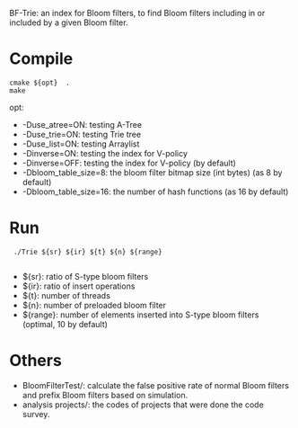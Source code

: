 BF-Trie: an index for Bloom filters, to find Bloom filters including in or included by a given Bloom filter.


# Compile

```shell
cmake ${opt}  .
make
```
opt:

- -Duse_atree=ON: testing A-Tree
- -Duse_trie=ON: testing Trie tree
- -Duse_list=ON: testing Arraylist
- -Dinverse=ON: testing the index for V-policy
- -Dinverse=OFF: testing the index for V-policy (by default)
- -Dbloom_table_size=8: the bloom filter bitmap size (int bytes) (as 8 by default)
- -Dbloom_table_size=16: the number of hash functions (as 16 by default)

# Run

```shell
 ./Trie ${sr} ${ir} ${t} ${n} ${range}
 
```
- ${sr}: ratio of S-type bloom filters
- ${ir}: ratio of insert operations
- ${t}: number of threads
- ${n}: number of preloaded bloom filter
- ${range}: number of elements inserted into S-type bloom filters (optimal, 10 by default)

# Others
- BloomFilterTest/: calculate the false positive rate of normal Bloom filters and prefix Bloom filters based on simulation.
- analysis projects/: the codes of projects that were done the code survey.
